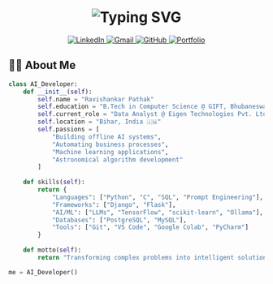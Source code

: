 <!-- Header with animated wave -->
<h1 align="center">
  <img src="https://readme-typing-svg.demolab.com?font=Fira+Code&pause=1000&color=22C55E&center=true&vCenter=true&width=435&lines=Namaste!+I'm+Ravishankar+Pathak+👋;Python+Developer+💻;AI+%26+Automation+Specialist+🤖" alt="Typing SVG" />
</h1>

<!-- Profile badges -->
<p align="center">
  <a href="https://www.linkedin.com/in/yourprofile">
    <img src="https://img.shields.io/badge/LinkedIn-0077B5?style=for-the-badge&logo=linkedin&logoColor=white" alt="LinkedIn">
  </a>
  <a href="mailto:kankit4831@gmail.com">
    <img src="https://img.shields.io/badge/Gmail-D14836?style=for-the-badge&logo=gmail&logoColor=white" alt="Gmail">
  </a>
  <a href="https://github.com/Ravishankar-pathak">
    <img src="https://img.shields.io/badge/GitHub-100000?style=for-the-badge&logo=github&logoColor=white" alt="GitHub">
  </a>
  <a href="your-portfolio-link">
    <img src="https://img.shields.io/badge/Portfolio-%23000000.svg?style=for-the-badge&logo=firefox&logoColor=#FF7139" alt="Portfolio">
  </a>
</p>

<!-- Introduction section -->
## 👨‍💻 About Me
```python
class AI_Developer:
    def __init__(self):
        self.name = "Ravishankar Pathak"
        self.education = "B.Tech in Computer Science @ GIFT, Bhubaneswar"
        self.current_role = "Data Analyst @ Eigen Technologies Pvt. Ltd."
        self.location = "Bihar, India 🇮🇳"
        self.passions = [
            "Building offline AI systems",
            "Automating business processes",
            "Machine learning applications",
            "Astronomical algorithm development"
        ]
    
    def skills(self):
        return {
            "Languages": ["Python", "C", "SQL", "Prompt Engineering"],
            "Frameworks": ["Django", "Flask"],
            "AI/ML": ["LLMs", "TensorFlow", "scikit-learn", "Ollama"],
            "Databases": ["PostgreSQL", "MySQL"],
            "Tools": ["Git", "VS Code", "Google Colab", "PyCharm"]
        }
    
    def motto(self):
        return "Transforming complex problems into intelligent solutions"

me = AI_Developer()
